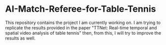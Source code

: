 # AI-Match-Referee-for-Table-Tennis
This repository contains the project I am currently working on. I am trying to replicate the results provided in the paper "TTNet: Real-time temporal and spatial video analysis of table tennis" then, from this, I will try to improve the results as well.
